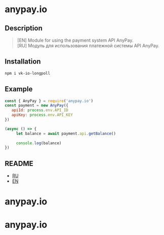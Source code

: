 # anypay.io

## Description
>[EN] Module for using the payment system API AnyPay.<br/>
>[RU] Модуль для использования платежной системы API AnyPay.

## Installation
```bash
npm i vk-io-longpoll
```

## Example
```js
const { AnyPay } = require('anypay.io')
const payment = new AnyPay({
   apiId: process.env.API_ID
   apiKey: process.env.API_KEY
})

(async () => {
     let balance = await payment.api.getBalance()
    
     console.log(balance)
})
```

## README
   * [RU](src/docs/ru/README.md)
   * [EN](src/docs/en/README.md)
# anypay.io
# anypay.io
